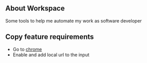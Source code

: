 ## About Workspace

Some tools to help me automate my work as software developer

## Copy feature requirements

- Go to [chrome](chrome://flags/#unsafely-treat-insecure-origin-as-secure)
- Enable and add local url to the input

